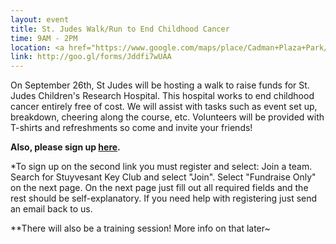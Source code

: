 ```yaml
---
layout: event
title: St. Judes Walk/Run to End Childhood Cancer
time: 9AM - 2PM
location: <a href="https://www.google.com/maps/place/Cadman+Plaza+Park/@40.6983064,-73.9908061,16z/data=!4m2!3m1!1s0x89c25a365964841d:0xf86044967962ee82">Brooklyn Bridge, 1 Cadman Plaza E, Brooklyn, NY 11201</a>
link: http://goo.gl/forms/Jddfi7wUAA
---
```

On September 26th, St Judes will be hosting a walk to raise funds for St. Judes Children's Research Hospital. This hospital works to end childhood cancer entirely free of cost. We will assist with tasks such as event set up, breakdown, cheering along the course, etc. Volunteers will be provided with T-shirts and refreshments so come and invite your friends!

**Also, please sign up [here](http://fundraising.stjude.org/site/TR/Walk/Walk?pg=entry&fr_id=40396).**

*To sign up on the second link you must register and select: Join a team.
Search for Stuyvesant Key Club and select "Join". Select "Fundraise Only" on the next page. On the next page just fill out all required fields and the rest should be self-explanatory. If you need help with registering just send an email back to us.

**There will also be a training session! More info on that later~